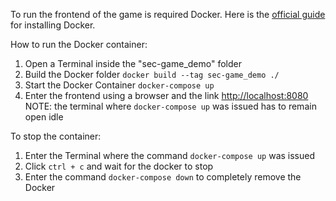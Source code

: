 To run the frontend of the game is required Docker.
Here is the [official guide](https://docs.docker.com/engine/) for installing Docker.

How to run the Docker container:
1. Open a Terminal inside the "sec-game_demo" folder
2. Build the Docker folder ```docker build --tag sec-game_demo ./```
3. Start the Docker Container ```docker-compose up```
4. Enter the frontend using a browser and the link [http://localhost:8080](http://localhost:8080)
NOTE: the terminal where ```docker-compose up``` was issued has to remain open idle

To stop the container:
1. Enter the Terminal where the command ```docker-compose up``` was issued
2. Click ```ctrl + c``` and wait for the docker to stop
3. Enter the command ```docker-compose down``` to completely remove the Docker